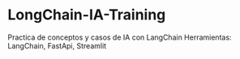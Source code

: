 # LongChain-IA-Training
Practica de conceptos y casos de IA con LangChain
Herramientas: LangChain, FastApi, Streamlit
